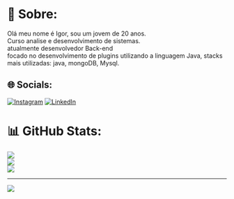 # 💫 Sobre:
Olá meu nome é Igor, sou um jovem de 20 anos.<br>Curso analise e desenvolvimento de sistemas.<br>atualmente desenvolvedor Back-end<br>focado no desenvolvimento de plugins utilizando a linguagem Java, 
stacks mais utilizadas: java, mongoDB, Mysql.


## 🌐 Socials:
[![Instagram](https://img.shields.io/badge/Instagram-%23E4405F.svg?logo=Instagram&logoColor=white)](https://instagram.com/igormedeirosgh) [![LinkedIn](https://img.shields.io/badge/LinkedIn-%230077B5.svg?logo=linkedin&logoColor=white)](https://www.linkedin.com/in/igormedeiros188/) 

# 📊 GitHub Stats:
![](https://github-readme-stats.vercel.app/api?username=igormedeirospe&theme=radical&hide_border=false&include_all_commits=false&count_private=false)<br/>
![](https://github-readme-streak-stats.herokuapp.com/?user=igormedeirospe&theme=radical&hide_border=false)<br/>
![](https://github-readme-stats.vercel.app/api/top-langs/?username=igormedeirospe&theme=radical&hide_border=false&include_all_commits=false&count_private=false&layout=compact)

---
[![](https://visitcount.itsvg.in/api?id=igormedeirospe&icon=7&color=11)](https://visitcount.itsvg.in)

<!-- Proudly created with GPRM ( https://gprm.itsvg.in ) -->
